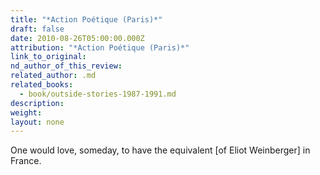 ```yaml
---
title: "*Action Poétique (Paris)*"
draft: false
date: 2010-08-26T05:00:00.000Z
attribution: "*Action Poétique (Paris)*"
link_to_original:
nd_author_of_this_review:
related_author: .md
related_books:
  - book/outside-stories-1987-1991.md
description:
weight:
layout: none
---
```

One would love, someday, to have the equivalent [of Eliot Weinberger] in France.

